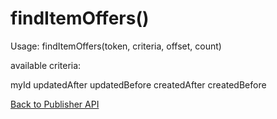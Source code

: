 findItemOffers()
================

Usage:
    findItemOffers(token, criteria, offset, count)

available criteria:

myId
updatedAfter
updatedBefore
createdAfter
createdBefore 

[Back to Publisher API](Reference/Publisher_API)
